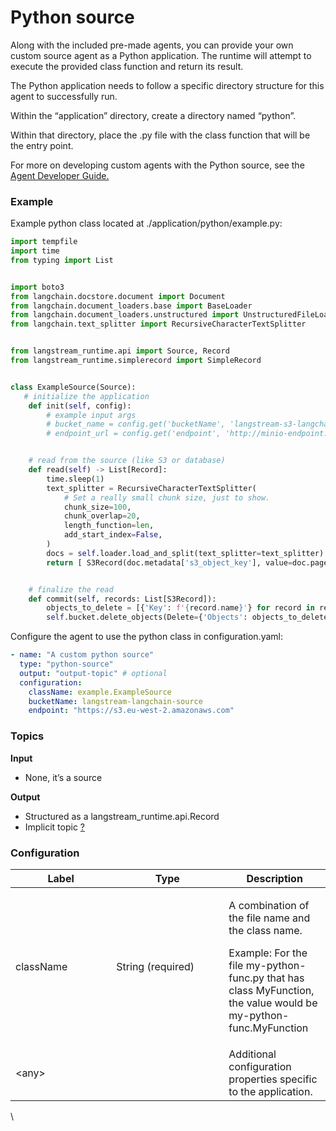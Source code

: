 # Python source

Along with the included pre-made agents, you can provide your own custom source agent as a Python application. The runtime will attempt to execute the provided class function and return its result.

The Python application needs to follow a specific directory structure for this agent to successfully run.&#x20;

Within the “application” directory, create a directory named “python”.&#x20;

Within that directory, place the .py file with the class function that will be the entry point.

For more on developing custom agents with the Python source, see the [Agent Developer Guide. ](agent-developer-guide.md)

### Example

Example python class located at ./application/python/example.py:

```python
import tempfile
import time
from typing import List


import boto3
from langchain.docstore.document import Document
from langchain.document_loaders.base import BaseLoader
from langchain.document_loaders.unstructured import UnstructuredFileLoader
from langchain.text_splitter import RecursiveCharacterTextSplitter


from langstream_runtime.api import Source, Record
from langstream_runtime.simplerecord import SimpleRecord


class ExampleSource(Source):
   # initialize the application
    def init(self, config):
        # example input args
        # bucket_name = config.get('bucketName', 'langstream-s3-langchain')
        # endpoint_url = config.get('endpoint', 'http://minio-endpoint.-not-set:9090')


    # read from the source (like S3 or database)
    def read(self) -> List[Record]:
        time.sleep(1)
        text_splitter = RecursiveCharacterTextSplitter(
            # Set a really small chunk size, just to show.
            chunk_size=100,
            chunk_overlap=20,
            length_function=len,
            add_start_index=False,
        )
        docs = self.loader.load_and_split(text_splitter=text_splitter)
        return [ S3Record(doc.metadata['s3_object_key'], value=doc.page_content) for doc in docs ]


    # finalize the read
    def commit(self, records: List[S3Record]):
        objects_to_delete = [{'Key': f'{record.name}'} for record in records]
        self.bucket.delete_objects(Delete={'Objects': objects_to_delete})
```

Configure the agent to use the python class in configuration.yaml:

```yaml
- name: "A custom python source"
  type: "python-source"
  output: "output-topic" # optional
  configuration:
    className: example.ExampleSource
    bucketName: langstream-langchain-source
    endpoint: "https://s3.eu-west-2.amazonaws.com"

```

### Topics

**Input**

* None, it’s a source

**Output**

* Structured as a langstream\_runtime.api.Record
* Implicit topic [?](../agent-messaging.md#implicit-input-and-output-topics)

### **Configuration**

<table><thead><tr><th width="145.33333333333331">Label</th><th width="164">Type</th><th>Description</th></tr></thead><tbody><tr><td>className</td><td>String (required)</td><td><p>A combination of the file name and the class name.</p><p></p><p>Example: For the file my-python-func.py that has class MyFunction, the value would be my-python-func.MyFunction</p></td></tr><tr><td>&#x3C;any></td><td><br></td><td>Additional configuration properties specific to the application.</td></tr></tbody></table>

\
